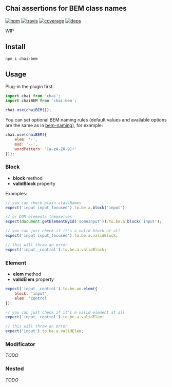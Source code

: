 Chai assertions for BEM class names
---

[![npm](https://img.shields.io/npm/v/chai-bem.svg?style=flat-square)](https://www.npmjs.com/package/chai-bem)
[![travis](http://img.shields.io/travis/mistadikay/chai-bem.svg?style=flat-square)](https://travis-ci.org/mistadikay/chai-bem)
[![coverage](http://img.shields.io/coveralls/mistadikay/chai-bem/master.svg?style=flat-square)](https://coveralls.io/r/mistadikay/chai-bem)
[![deps](http://img.shields.io/david/mistadikay/chai-bem.svg?style=flat-square)](https://david-dm.org/mistadikay/chai-bem)

WIP

## Install
```
npm i chai-bem
```

## Usage

Plug-in the plugin first:
```js
import chai from 'chai';
import chaiBEM from 'chai-bem';

chai.use(chaiBEM());
```

You can set optional BEM naming rules (default values and available options are the same as in [bem-naming](https://github.com/bem/bem-naming#custom-naming-convention)), for example:
```js
chai.use(chaiBEM({
    elem: '-',
    mod: '--',
    wordPattern: '[a-zA-Z0-9]+'
}));
```

### Block

* __block__ method
* __validBlock__ property

Examples:

```js
// you can check plain classNames
expect('input input_focused').to.be.a.block('input');

// or DOM elements themselves
expect(document.getElementById('someInput')).to.be.a.block('input');

// you can just check if it's a valid block at all
expect('input input_focused').to.be.a.validBlock;

// this will throw an error
expect('input__control').to.be.a.validBlock;
```

### Element

* __elem__ method
* __validElem__ property

```js
expect('input__control').to.be.an.elem({
    block: 'input',
    elem: 'control'
});

// you can just check if it's a valid element at all
expect('input__control').to.be.a.validElem;

// this will throw an error
expect('input').to.be.a.validElem;
```

### Modificator

_TODO_

### Nested

_TODO_
